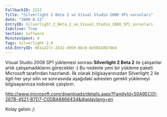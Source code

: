 ```yaml
---
FallbackID: 2152
Title: "Silverlight 2 Beta 2 ve Visual Studio 2008 SP1 sorunları"
date: "2008-8-12"
EntryID: Silverlight_2_Beta_2_ve_Visual_Studio_2008_SP1_sorunlari
IsActive: True
Section: software
MinutesSpent: 0
Tags: Silverlight 2.0
old.EntryID: 881a227c-2b32-4959-8bc6-6e58410b74b4
---
```

Visual Studio 2008 SP1 yüklemesi sonrası **Silverlight 2 Beta 2** ile
çalışanlar artık çalışamadıklarını görecekler :) Bu nedenle yeni bir
yükleme paketi Microsoft tarafından hazırlandı. İlk olarak
bilgisayarınızdan Silverlight 2 ile ilgili her şeyi silin ve sonrasında
aşağıdaki adresten gerekli yüklemeyi bilgisayarınıza indirerek
çalıştırın.

<http://www.microsoft.com/downloads/details.aspx?FamilyId=50A9EC01-267B-4521-B7D7-C0DBA8866434&displaylang=en>

Kolay gelsin ;)


